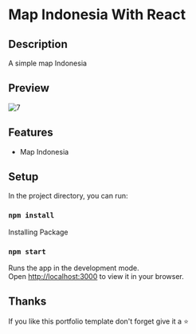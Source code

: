 # Map Indonesia With React

## Description
A simple map Indonesia

## Preview
![7](https://user-images.githubusercontent.com/34765525/230949566-5a28692e-63a1-447c-af55-4e93eb6faa32.JPG)


## Features
* Map Indonesia

## Setup
In the project directory, you can run:
### `npm install`
Installing Package

### `npm start`
Runs the app in the development mode.\
Open [http://localhost:3000](http://localhost:3000) to view it in your browser.

## Thanks
If you like this portfolio template don't forget give it a ⭐
